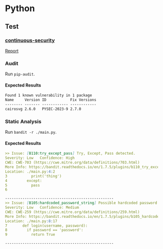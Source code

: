 # Python

## Test

### [continuous-security](https://github.com/acodeninja/continuous-security)

[Report](./report.md)

### Audit

Run `pip-audit`.

#### Expected Results

```markdown
Found 1 known vulnerability in 1 package
Name     Version ID           Fix Versions
-------- ------- ------------ ------------
cairosvg 2.6.0   PYSEC-2023-9 2.7.0
```

### Static Analysis

Run `bandit -r ./main.py`.

#### Expected Results

```markdown
>> Issue: [B110:try_except_pass] Try, Except, Pass detected.
Severity: Low   Confidence: High
CWE: CWE-703 (https://cwe.mitre.org/data/definitions/703.html)
More Info: https://bandit.readthedocs.io/en/1.7.5/plugins/b110_try_except_pass.html
Location: ./main.py:4:2
3           print('thing')
4         except:
5           pass
6

--------------------------------------------------
>> Issue: [B105:hardcoded_password_string] Possible hardcoded password: 'password'
Severity: Low   Confidence: Medium
CWE: CWE-259 (https://cwe.mitre.org/data/definitions/259.html)
More Info: https://bandit.readthedocs.io/en/1.7.5/plugins/b105_hardcoded_password_string.html
Location: ./main.py:8:17
7       def login(username, password):
8         if password == 'password':
9           return True

--------------------------------------------------
```
